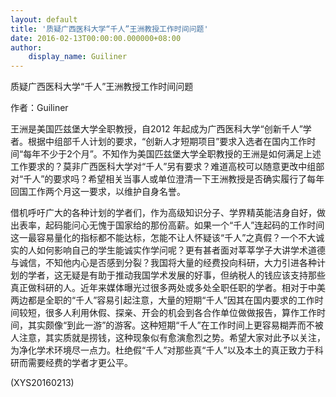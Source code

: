 ```yaml
---
layout: default
title: '质疑广西医科大学“千人”王洲教授工作时间问题'
date: 2016-02-13T00:00:00.000000+08:00
author:
    display_name: Guiliner
---
```


质疑广西医科大学“千人”王洲教授工作时间问题

作者：Guiliner

王洲是美国匹兹堡大学全职教授，自2012 年起成为广西医科大学“创新千人”学者。根据中组部千人计划的要求，“创新人才短期项目”要求入选者在国内工作时间“每年不少于2个月”。不知作为美国匹兹堡大学全职教授的王洲是如何满足上述工作要求的？莫非广西医科大学对“千人”另有要求？难道高校可以随意更改中组部对“千人”的要求吗？希望相关当事人或单位澄清一下王洲教授是否确实履行了每年回国工作两个月这一要求，以维护自身名誉。

借机呼吁广大的各种计划的学者们，作为高级知识分子、学界精英能洁身自好，做出表率，起码能问心无愧于国家给的那份高薪。如果一个“千人”连起码的工作时间这一最容易量化的指标都不能达标，怎能不让人怀疑该“千人”之真假？一个不大诚实的人如何影响自己的学生能诚实作学问呢？更有甚者面对莘莘学子大讲学术道德与诚信，不知他内心是否感到分裂？我国将大量的经费投向科研，大力引进各种计划的学者，这无疑是有助于推动我国学术发展的好事，但纳税人的钱应该支持那些真正做科研的人。近年来媒体曝光过很多两处或多处全职任职的学者。相对于中美两边都是全职的“千人”容易引起注意，大量的短期“千人”因其在国内要求的工作时间较短，很多人利用休假、探亲、开会的机会到各合作单位做做报告，算作工作时间，其实颇像“到此一游”的游客。这种短期“千人”在工作时间上更容易糊弄而不被人注意，其实质就是捞钱，这种现象似有愈演愈烈之势。希望大家对此予以关注，为净化学术环境尽一点力。杜绝假“千人”对那些真“千人”以及本土的真正致力于科研而需要经费的学者才更公平。

(XYS20160213)

